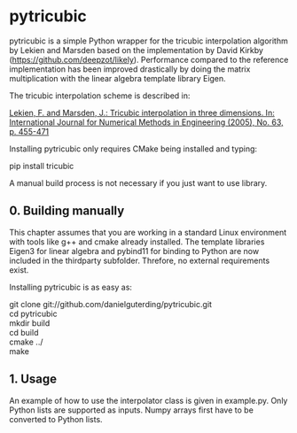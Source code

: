 # pytricubic

pytricubic is a simple Python wrapper for the tricubic interpolation algorithm
by Lekien and Marsden based on the implementation by David Kirkby
(https://github.com/deepzot/likely). Performance compared to the reference 
implementation has been improved drastically by doing the matrix multiplication with
the linear algebra template library Eigen.

The tricubic interpolation scheme is described in:

  [Lekien, F. and Marsden, J.: Tricubic interpolation in three dimensions.
                              In: International Journal for Numerical Methods
                              in Engineering (2005), No. 63, p. 455-471](http://www.cds.caltech.edu/~marsden/bib/2005/08-LeMa2005/LeMa2005.pdf)

Installing pytricubic only requires CMake being installed and typing:  

pip install tricubic

A manual build process is not necessary if you just want to use library.

## 0. Building manually

This chapter assumes that you are working in a standard Linux environment with
tools like g++ and cmake already installed. The template libraries Eigen3 for
linear algebra and pybind11 for binding to Python are now included in the thirdparty
subfolder. Threfore, no external requirements exist.

Installing pytricubic is as easy as:  

  git clone git://github.com/danielguterding/pytricubic.git  
  cd pytricubic  
  mkdir build  
  cd build  
  cmake ../  
  make  

## 1. Usage

An example of how to use the interpolator class is given in example.py. Only Python lists are
supported as inputs. Numpy arrays first have to be converted to Python lists.
